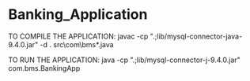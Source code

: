 # Banking_Application

TO COMPILE THE APPLICATION:
javac -cp ".;lib/mysql-connector-java-9.4.0.jar" -d . src\com\bms\*.java

TO RUN THE APPLICATION:
java -cp ".;lib/mysql-connector-j-9.4.0.jar" com.bms.BankingApp